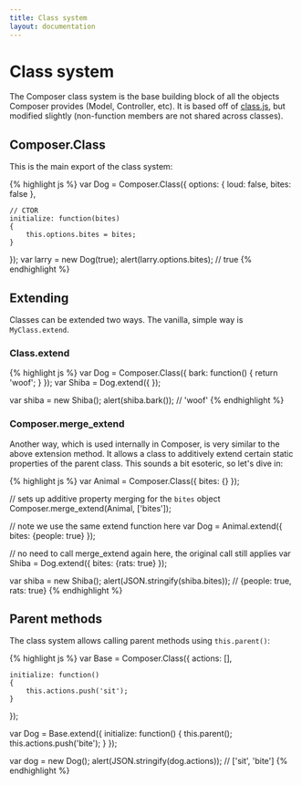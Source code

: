```yaml
---
title: Class system
layout: documentation
---
```


# Class system

The Composer class system is the base building block of all the objects Composer
provides (Model, Controller, etc). It is based off of [class.js](https://github.com/kilhage/class.js),
but modified slightly (non-function members are not shared across classes).

## Composer.Class

This is the main export of the class system:

{% highlight js %}
var Dog = Composer.Class({
    options: {
        loud: false,
        bites: false
    },

    // CTOR
    initialize: function(bites)
    {
        this.options.bites = bites;
    }
});
var larry = new Dog(true);
alert(larry.options.bites);  // true
{% endhighlight %}

## Extending

Classes can be extended two ways. The vanilla, simple way is `MyClass.extend`.

### Class.extend
{% highlight js %}
var Dog = Composer.Class({
    bark: function() { return 'woof'; }
});
var Shiba = Dog.extend({ });

var shiba = new Shiba();
alert(shiba.bark());   // 'woof'
{% endhighlight %}

### Composer.merge\_extend
Another way, which is used internally in Composer, is very similar to the above
extension method. It allows a class to additively extend certain static
properties of the parent class. This sounds a bit esoteric, so let's dive in:

{% highlight js %}
var Animal = Composer.Class({
    bites: {}
});

// sets up additive property merging for the `bites` object
Composer.merge_extend(Animal, ['bites']);

// note we use the same extend function here
var Dog = Animal.extend({
    bites: {people: true}
});

// no need to call merge_extend again here, the original call still applies
var Shiba = Dog.extend({
    bites: {rats: true}
});

var shiba = new Shiba();
alert(JSON.stringify(shiba.bites));  // {people: true, rats: true}
{% endhighlight %}

## Parent methods

The class system allows calling parent methods using `this.parent()`:

{% highlight js %}
var Base = Composer.Class({
    actions: [],

    initialize: function()
    {
        this.actions.push('sit');
    }
});

var Dog = Base.extend({
    initialize: function()
    {
        this.parent();
        this.actions.push('bite');
    }
});

var dog = new Dog();
alert(JSON.stringify(dog.actions));  // ['sit', 'bite']
{% endhighlight %}


